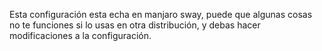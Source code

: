 Esta configuración esta echa en manjaro sway, puede que algunas cosas no te funciones si lo usas en otra distribución, y debas hacer modificaciones a la configuración.
